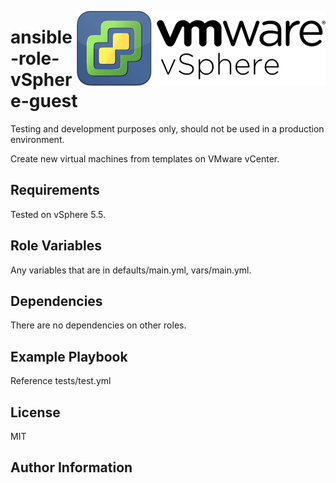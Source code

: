 <p><img src="https://raw.githubusercontent.com/goldstrike77/goldstrike77.github.io/master/img/logo/logo_vmware_vsphere.png" align="right" /></p>

ansible-role-vSphere-guest
=====================

Testing and development purposes only, should not be used in a production environment.

Create new virtual machines from templates on VMware vCenter.

Requirements
------------

Tested on vSphere 5.5.

Role Variables
--------------

Any variables that are in defaults/main.yml, vars/main.yml.

Dependencies
------------

There are no dependencies on other roles.

Example Playbook
----------------

Reference tests/test.yml

License
-------

MIT

Author Information
------------------
